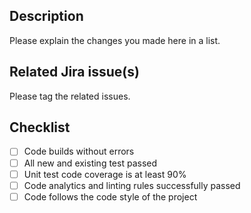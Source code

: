 ## Description
Please explain the changes you made here in a list.

## Related Jira issue(s)
Please tag the related issues.

## Checklist
- [ ] Code builds without errors
- [ ] All new and existing test passed
- [ ] Unit test code coverage is at least 90%
- [ ] Code analytics and linting rules successfully passed
- [ ] Code follows the code style of the project